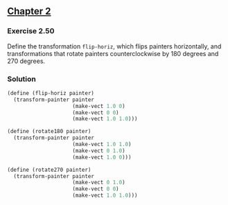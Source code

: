 ## [Chapter 2](../index.md#2-Building-Abstractions-with-Data)

### Exercise 2.50

Define the transformation `flip-horiz`, which flips painters horizontally, and transformations that rotate painters counterclockwise by 180 degrees and 270 degrees.

### Solution

```scheme
(define (flip-horiz painter)
  (transform-painter painter
                     (make-vect 1.0 0)
                     (make-vect 0 0)
                     (make-vect 1.0 1.0)))

(define (rotate180 painter)
  (transform-painter painter
                     (make-vect 1.0 1.0)
                     (make-vect 0 1.0)
                     (make-vect 1.0 0)))

(define (rotate270 painter)
  (transform-painter painter
                     (make-vect 0 1.0)
                     (make-vect 0 0)
                     (make-vect 1.0 1.0)))
```

